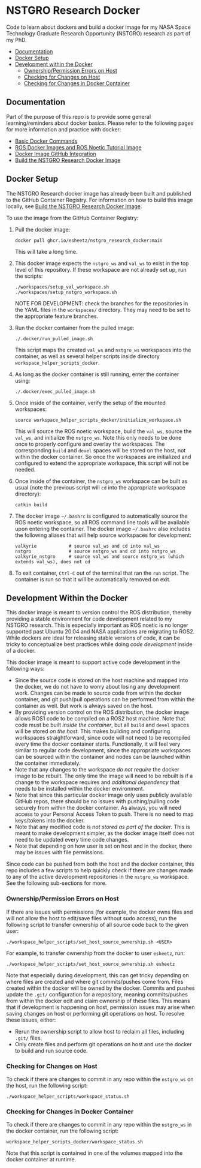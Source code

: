 # NSTGRO Research Docker

Code to learn about dockers and build a docker image for my NASA Space Technology Graduate Research Opportunity (NSTGRO) research as part of my PhD.

* [Documentation](#documentation)
* [Docker Setup](#docker-setup)
* [Development within the Docker](#development-within-the-docker)
    * [Ownership/Permission Errors on Host](#ownership/permission-errors-on-host)
    * [Checking for Changes on Host](#checking-for-changes-on-host)
    * [Checking for Changes in Docker Container](#checking-for-changes-in-docker-container)



## Documentation

Part of the purpose of this repo is to provide some general learning/reminders about docker basics.  Please refer to the following pages for more information and practice with docker:
- [Basic Docker Commands](docs/basic_docker_commands.md)
- [ROS Docker Images and ROS Noetic Tutorial Image](docs/ros_containers.md)
- [Docker Image GitHub Integration](docs/docker_image_github_integration.md)
- [Build the NSTGRO Research Docker Image](docs/build_nstgro_research_docker_image.md)



## Docker Setup

The NSTGRO Research docker image has already been built and published to the GitHub Container Registry.  For information on how to build this image locally, see [Build the NSTGRO Research Docker Image](docs/build_nstgro_research_docker_image.md).

To use the image from the GitHub Container Registry:

1.  Pull the docker image:
    ```
    docker pull ghcr.io/esheetz/nstgro_research_docker:main
    ```
    This will take a long time.

2.  This docker image expects the `nstgro_ws` and `val_ws` to exist in the top level of this repository.  If these workspace are not already set up, run the scripts:
    ```
    ./workspaces/setup_val_workspace.sh
    ./workspaces/setup_nstgro_workspace.sh
    ```
    NOTE FOR DEVELOPMENT: check the branches for the repositories in the YAML files in the `workspaces/` directory. They may need to be set to the appropriate feature branches.

3.  Run the docker container from the pulled image:
    ```
    ./.docker/run_pulled_image.sh
    ```
    This script maps the created `val_ws` and `nstgro_ws` workspaces into the container, as well as several helper scripts inside directory `workspace_helper_scripts_docker`.

4.  As long as the docker container is still running, enter the container using:
    ```
    ./.docker/exec_pulled_image.sh
    ```

5.  Once inside of the container, verify the setup of the mounted workspaces:
    ```
    source workspace_helper_scripts_docker/initialize_workspace.sh
    ```
    This will source the ROS noetic workspace, build the `val_ws`, source the `val_ws`, and initialize the `nstgro_ws`.  Note this only needs to be done once to properly configure and overlay the workspaces.  The corresponding `build` and `devel` spaces will be stored on the host, not within the docker container.  So once the workspaces are initialized and configured to extend the appropriate workspace, this script will not be needed.

6.  Once inside of the container, the `nstgro_ws` workspace can be built as usual (note the previous script will `cd` into the appropriate workspace directory):
    ```
    catkin build
    ```

7.  The docker image `~/.bashrc` is configured to automatically source the ROS noetic workspace, so all ROS command line tools will be available upon entering the container.  The docker image `~/.bashrc` also includes the following aliases that will help source workspaces for development:
    ```
    valkyrie            # source val_ws and cd into val_ws
    nstgro              # source nstgro_ws and cd into nstgro_ws
    valkyrie_nstgro     # source val_ws and source nstgro_ws (which extends val_ws), does not cd
    ```

8.  To exit container, `Ctrl-C` out of the terminal that ran the `run` script.  The container is run so that it will be automatically removed on exit.



## Development Within the Docker

This docker image is meant to version control the ROS distribution, thereby providing a stable environment for code development related to my NSTGRO research.  This is especially important as ROS noetic is no longer supported past Ubuntu 20.04 and NASA applications are migrating to ROS2.  While dockers are ideal for releasing stable versions of code, it can be tricky to conceptualize best practices while doing _code development_ inside of a docker.

This docker image is meant to support active code development in the following ways:
*  Since the source code is stored on the host machine and mapped into the docker, we do not have to worry about losing any development work.  Changes can be made to source code from within the docker container, and git push/pull operations can be performed from within the container as well.  But work is always saved on the host.
*  By providing version control on the ROS distribution, the docker image allows ROS1 code to be compiled on a ROS2 host machine.  Note that code must be built _inside the container_, but all `build` and `devel` spaces will be stored _on the host_.  This makes building and configuring workspaces straightforward, since code will not need to be recompiled every time the docker container starts.  Functionally, it will feel very similar to regular code development, since the appropriate workspaces can be sourced within the container and nodes can be launched within the container immediately.
*  Note that any changes to the workspace _do not require_ the docker image to be rebuilt.  The only time the image will need to be rebuilt is if a change to the workspace requires and _additional dependency_ that needs to be installed within the docker environment.
*  Note that since this particular docker image only uses publicly available GitHub repos, there should be no issues with pushing/pulling code securely from within the docker container.  As always, you will need access to your Personal Access Token to push.  There is no need to map keys/tokens into the docker.
*  Note that any modified code is _not stored as part of the docker_.  This is meant to make development simpler, as the docker image itself does not need to be updated every time code changes.
*  Note that depending on how user is set on host and in the docker, there may be issues with file permissions.

Since code can be pushed from both the host and the docker container, this repo includes a few scripts to help quickly check if there are changes made to any of the active development repositories in the `nstgro_ws` workspace.  See the following sub-sections for more.



### Ownership/Permission Errors on Host

If there are issues with permissions (for example, the docker owns files and will not allow the host to edit/save files without sudo access), run the following script to transfer ownership of all source code back to the given user:
```
./workspace_helper_scripts/set_host_source_ownership.sh <USER>
```
For example, to transfer ownership from the docker to user `esheetz`, run:
```
./workspace_helper_scripts/set_host_source_ownership.sh esheetz
```

Note that especially during development, this can get tricky depending on where files are created and where git commits/pushes come from.  Files created within the docker will be owned by the docker.  Commits and pushes update the `.git/` configuration for a repository, meaning commits/pushes from within the docker edit and claim ownership of these files.  This means that if development is happening on host, permission issues may arise when saving changes on host or performing git operations on host.  To resolve these issues, either:
- Rerun the ownership script to allow host to reclaim all files, including `.git/` files.
- Only create files and perform git operations on host and use the docker to build and run source code.



### Checking for Changes on Host

To check if there are changes to commit in any repo within the `nstgro_ws` on the host, run the following script:
```
./workspace_helper_scripts/workspace_status.sh
```



### Checking for Changes in Docker Container

To check if there are changes to commit in any repo within the `nstgro_ws` in the docker container, run the following script:
```
workspace_helper_scripts_docker/workspace_status.sh
```
Note that this script is contained in one of the volumes mapped into the docker container at runtime.
